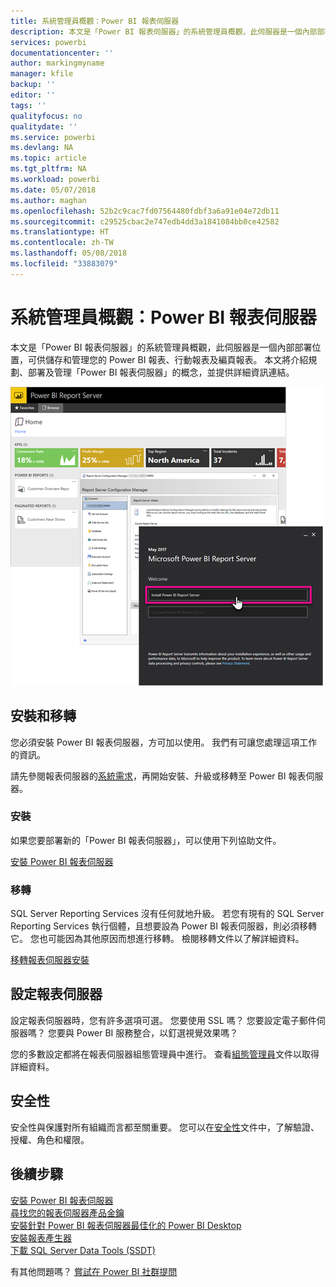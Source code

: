```yaml
---
title: 系統管理員概觀：Power BI 報表伺服器
description: 本文是「Power BI 報表伺服器」的系統管理員概觀，此伺服器是一個內部部署位置，可供儲存和管理您的 Power BI 報表、行動報表及編頁報表。
services: powerbi
documentationcenter: ''
author: markingmyname
manager: kfile
backup: ''
editor: ''
tags: ''
qualityfocus: no
qualitydate: ''
ms.service: powerbi
ms.devlang: NA
ms.topic: article
ms.tgt_pltfrm: NA
ms.workload: powerbi
ms.date: 05/07/2018
ms.author: maghan
ms.openlocfilehash: 52b2c9cac7fd07564480fdbf3a6a91e04e72db11
ms.sourcegitcommit: c29525cbac2e747edb4dd3a1841084bb0ce42582
ms.translationtype: HT
ms.contentlocale: zh-TW
ms.lasthandoff: 05/08/2018
ms.locfileid: "33883079"
---
```

# <a name="admin-overview-power-bi-report-server"></a>系統管理員概觀：Power BI 報表伺服器
本文是「Power BI 報表伺服器」的系統管理員概觀，此伺服器是一個內部部署位置，可供儲存和管理您的 Power BI 報表、行動報表及編頁報表。 本文將介紹規劃、部署及管理「Power BI 報表伺服器」的概念，並提供詳細資訊連結。

![](media/admin-handbook-overview/admin-handbook.png)



## <a name="installing-and-migration"></a>安裝和移轉
您必須安裝 Power BI 報表伺服器，方可加以使用。 我們有可讓您處理這項工作的資訊。

請先參閱報表伺服器的[系統需求](system-requirements.md)，再開始安裝、升級或移轉至 Power BI 報表伺服器。

### <a name="installing"></a>安裝
如果您要部署新的「Power BI 報表伺服器」，可以使用下列協助文件。 

[安裝 Power BI 報表伺服器](install-report-server.md)

### <a name="migration"></a>移轉
SQL Server Reporting Services 沒有任何就地升級。 若您有現有的 SQL Server Reporting Services 執行個體，且想要設為 Power BI 報表伺服器，則必須移轉它。 您也可能因為其他原因而想進行移轉。 檢閱移轉文件以了解詳細資料。

[移轉報表伺服器安裝](migrate-report-server.md)

## <a name="configuring-your-report-server"></a>設定報表伺服器
設定報表伺服器時，您有許多選項可選。 您要使用 SSL 嗎？ 您要設定電子郵件伺服器嗎？ 您要與 Power BI 服務整合，以釘選視覺效果嗎？

您的多數設定都將在報表伺服器組態管理員中進行。 查看[組態管理員](https://docs.microsoft.com/sql/reporting-services/install-windows/reporting-services-configuration-manager-native-mode)文件以取得詳細資料。

## <a name="security"></a>安全性
安全性與保護對所有組織而言都至關重要。 您可以在[安全性](https://docs.microsoft.com/sql/reporting-services/security/reporting-services-security-and-protection)文件中，了解驗證、授權、角色和權限。

## <a name="next-steps"></a>後續步驟
[安裝 Power BI 報表伺服器](install-report-server.md)  
[尋找您的報表伺服器產品金鑰](find-product-key.md)  
[安裝針對 Power BI 報表伺服器最佳化的 Power BI Desktop](install-powerbi-desktop.md)  
[安裝報表產生器](https://docs.microsoft.com/sql/reporting-services/install-windows/install-report-builder)  
[下載 SQL Server Data Tools (SSDT)](http://go.microsoft.com/fwlink/?LinkID=616714)

有其他問題嗎？ [嘗試在 Power BI 社群提問](https://community.powerbi.com/)


